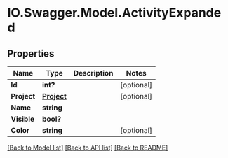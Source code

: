 # IO.Swagger.Model.ActivityExpanded
## Properties

Name | Type | Description | Notes
------------ | ------------- | ------------- | -------------
**Id** | **int?** |  | [optional] 
**Project** | [**Project**](Project.md) |  | [optional] 
**Name** | **string** |  | 
**Visible** | **bool?** |  | 
**Color** | **string** |  | [optional] 

[[Back to Model list]](../README.md#documentation-for-models) [[Back to API list]](../README.md#documentation-for-api-endpoints) [[Back to README]](../README.md)

